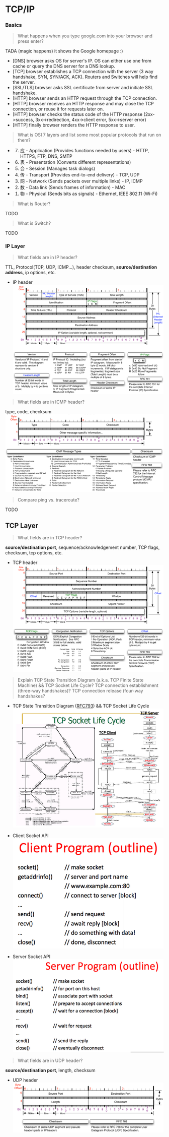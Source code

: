 # TCP/IP

### Basics

> What happens when you type google.com into your browser and press enter?

TADA (magic happens) it shows the Google homepage :)

- [DNS] browser asks OS for server's IP. OS can either use one from cache or query the DNS server for a DNS lookup.
- [TCP] browser establishes a TCP connection with the server (3 way handshake, SYN, SYN/ACK, ACK). Routers and Switches will help find the server.
- [SSL/TLS] browser asks SSL certificate from server and initiate SSL handshake.
- [HTTP] browser sends an HTTP request through the TCP connection.
- [HTTP] browser receives an HTTP response and may close the TCP connection, or reuse it for requests later on.
- [HTTP] browser checks the status code of the HTTP response (2xx->success, 3xx->redirection, 4xx->client error, 5xx->server error)
- [HTTP] finally browser renders the HTTP response to user.

> What is OSI 7 layers and list some most popular protocols that run on them?

- 7. 应 - Application (Provides functions needed by users) - HTTP, HTTPS, FTP, DNS, SMTP
- 6. 表 - Presentation (Converts different representations)
- 5. 会 - Session (Manages task dialogs)
- 4. 传 - Transport (Provides end-to-end delivery) - TCP, UDP
- 3. 网 - Network (Sends packets over multiple links) - IP, ICMP
- 2. 数 - Data link (Sends frames of information) - MAC
- 1. 物 - Physical (Sends bits as signals) - Ethernet, IEEE 802.11 (Wi-Fi)


> What is Router?

TODO


> What is Switch?

TODO


### IP Layer

> What fields are in IP header?

TTL, Protocol(TCP, UDP, ICMP...), header checksum, **source/destination address**, ip options, etc. 
- IP header
![IP header](https://github.com/xiaotdl/Docs/blob/master/Networks/images/ip_header.png)


> What fields are in ICMP header?

type, code, checksum
![ICMP header](https://github.com/xiaotdl/Docs/blob/master/Networks/images/icmp_header.png)


> Compare ping vs. traceroute?

TODO



## TCP Layer

> What fields are in TCP header?

**source/destination port**, sequence/acknowledgement number, TCP flags, checksum, tcp options, etc.
- TCP header
![TCP header](https://github.com/xiaotdl/Docs/blob/master/Networks/images/tcp_header.png)


> Explain TCP State Transition Diagram (a.k.a. TCP Finite State Machine) && TCP Socket Life Cycle? TCP connection establishment (three-way handshakes)? TCP connection release (four-way handshakes?

- TCP State Transition Diagram ([RFC793](http://www.cs.northwestern.edu/~agupta/cs340/project2/TCPIP_State_Transition_Diagram.pdf)) && TCP Socket Life Cycle
![TCP Socket Life Cycle](https://github.com/xiaotdl/Docs/blob/master/Networks/images/tcp_socket_life_cycle.jpg)

- Client Socket API  
![Client Socket API](https://github.com/xiaotdl/Docs/blob/master/Networks/images/client_socket_api.png)

- Server Socket API
![Server Socket API](https://github.com/xiaotdl/Docs/blob/master/Networks/images/server_socket_api.png)


> What fields are in UDP header?

**source/destination port**, length, checksum
- UDP header  
![UDP header](https://github.com/xiaotdl/Docs/blob/master/Networks/images/udp_header.png)
